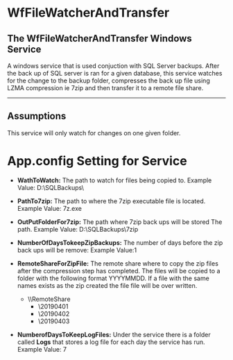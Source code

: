 # WfFileWatcherAndTransfer 
The WfFileWatcherAndTransfer Windows Service
---
A windows service that is used conjuction with SQL Server backups. After the back up of SQL server is ran for a given database, this service watches for the change to the backup folder, compresses the back up file using LZMA compression ie 7zip and then transfer it to a remote file share. 

---

## Assumptions

This service will only watch for changes on one given folder. 


# App.config Setting for Service

- **WathToWatch:** The path to watch for files being copied to. Example Value: D:\SQLBackups\

- **PathTo7zip:** The path to where the 7zip executable file is located. Example Value: 7z.exe

- **OutPutFolderFor7zip:** The path where 7zip back ups will be stored The path. Example Value: D:\SQLBackups\7zip

- **NumberOfDaysTokeepZipBackups:** The number of days before the zip back ups will be remove: Example Value:1 

- **RemoteShareForZipFile:** The remote share where to copy the zip files after the compression step has completed. The files will be copied to a folder with the following format YYYYMMDD. If a file with the same names exists as the zip created the file file will be over written.  
    - \\\\RemoteShare
        - \20190401
        - \20190402
        - \20190403     
        
- **NumberofDaysToKeepLogFiles:** Under the service there is a folder called **Logs** that stores a log file for each day the service has run. Example Value: 7
